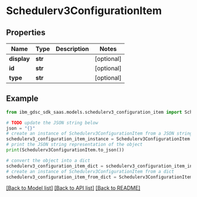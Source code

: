 # Schedulerv3ConfigurationItem


## Properties

Name | Type | Description | Notes
------------ | ------------- | ------------- | -------------
**display** | **str** |  | [optional] 
**id** | **str** |  | [optional] 
**type** | **str** |  | [optional] 

## Example

```python
from ibm_gdsc_sdk_saas.models.schedulerv3_configuration_item import Schedulerv3ConfigurationItem

# TODO update the JSON string below
json = "{}"
# create an instance of Schedulerv3ConfigurationItem from a JSON string
schedulerv3_configuration_item_instance = Schedulerv3ConfigurationItem.from_json(json)
# print the JSON string representation of the object
print(Schedulerv3ConfigurationItem.to_json())

# convert the object into a dict
schedulerv3_configuration_item_dict = schedulerv3_configuration_item_instance.to_dict()
# create an instance of Schedulerv3ConfigurationItem from a dict
schedulerv3_configuration_item_from_dict = Schedulerv3ConfigurationItem.from_dict(schedulerv3_configuration_item_dict)
```
[[Back to Model list]](../README.md#documentation-for-models) [[Back to API list]](../README.md#documentation-for-api-endpoints) [[Back to README]](../README.md)


